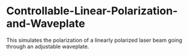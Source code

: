 # Controllable-Linear-Polarization-and-Waveplate
This simulates the polarization of a linearly polarized laser beam going through an adjustable waveplate.

